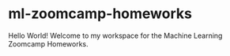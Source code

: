 # ml-zoomcamp-homeworks

Hello World! Welcome to my workspace for the Machine Learning Zoomcamp Homeworks.